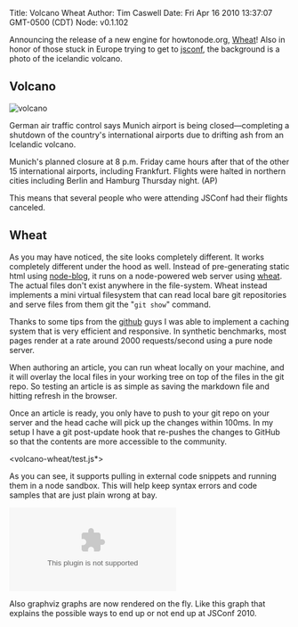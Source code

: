 Title: Volcano Wheat
Author: Tim Caswell
Date: Fri Apr 16 2010 13:37:07 GMT-0500 (CDT)
Node: v0.1.102

Announcing the release of a new engine for howtonode.org, [Wheat][]!  Also in honor of those stuck in Europe trying to get to [jsconf][], the background is a photo of the icelandic volcano.

## Volcano

![volcano](volcano-wheat/volcano.jpg)

German air traffic control says Munich airport is being closed—completing a shutdown of the country's international airports due to drifting ash from an Icelandic volcano.
 
Munich's planned closure at 8 p.m. Friday came hours after that of the other 15 international airports, including Frankfurt. Flights were halted in northern cities including Berlin and Hamburg Thursday night. (AP)

This means that several people who were attending JSConf had their flights canceled.

## Wheat

As you may have noticed, the site looks completely different.  It works completely different under the hood as well.  Instead of pre-generating static html using [node-blog][], it runs on a node-powered web server using [wheat][].  The actual files don't exist anywhere in the file-system.  Wheat instead implements a mini virtual filesystem that can read local bare git repositories and serve files from them git the "`git show`" command.

Thanks to some tips from the [github][] guys I was able to implement a caching system that is very efficient and responsive.  In synthetic benchmarks, most pages render at a rate around 2000 requests/second using a pure node server.

When authoring an article, you can run wheat locally on your machine, and it will overlay the local files in your working tree on top of the files in the git repo.  So testing an article is as simple as saving the markdown file and hitting refresh in the browser.

Once an article is ready, you only have to push to your git repo on your server and the head cache will pick up the changes within 100ms.  In my setup I have a git post-update hook that re-pushes the changes to GitHub so that the contents are more accessible to the community.

<volcano-wheat/test.js*>

As you can see, it supports pulling in external code snippets and running them in a node sandbox.  This will help keep syntax errors and code samples that are just plain wrong at bay.

![graph](volcano-wheat/graph.dot)

Also graphviz graphs are now rendered on the fly.  Like this graph that explains the possible ways to end up or not end up at JSConf 2010.


[jsconf]: http://jsconf.us/2010/
[wheat]: http://github.com/creationix/wheat
[node-blog]:http://github.com/creationix/node-blog
[github]: http://github.com/
